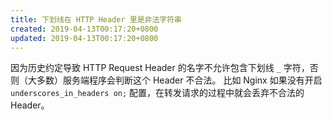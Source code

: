 ```yaml
---
title: 下划线在 HTTP Header 里是非法字符串
created: 2019-04-13T00:17:20+0800
updated: 2019-04-13T00:17:20+0800
---
```



因为历史约定导致 HTTP Request Header 的名字不允许包含下划线 `_` 字符，否则（大多数）服务端程序会判断这个 Header 不合法。
比如 Nginx 如果没有开启 `underscores_in_headers on;` 配置，在转发请求的过程中就会丢弃不合法的 Header。

